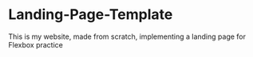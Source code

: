 # Landing-Page-Template
This is my website, made from scratch, implementing a landing page for Flexbox practice
